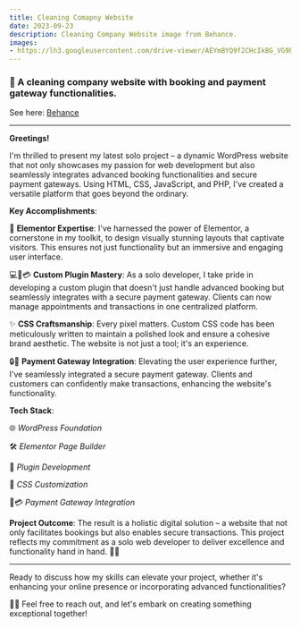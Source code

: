 ```yaml
---
title: Cleaning Comapny Website
date: 2023-09-23
description: Cleaning Company Website image from Behance.
images:
- https://lh3.googleusercontent.com/drive-viewer/AEYmBYQ9f2CHcIkBG_VG9b1TYrur-iajW--pw-e9APylYmcpjhzE9y_lLl9RbQkHa5hlSmqHqpxS7T1vZR28N2Tcl8hIkNfdxQ=s1600
---
```


### 🚀 A cleaning company website with booking and payment gateway functionalities. 

See here: [Behance](https://www.behance.net/gallery/179678439/Cleaning-Company-Website)

---

**Greetings!**

I'm thrilled to present my latest solo project – a dynamic WordPress website that not only showcases my passion for web development but also seamlessly integrates advanced booking functionalities and secure payment gateways. Using HTML, CSS, JavaScript, and PHP, I've created a versatile platform that goes beyond the ordinary.


**Key Accomplishments**:

🎨 **Elementor Expertise**: I've harnessed the power of Elementor, a cornerstone in my toolkit, to design visually stunning layouts that captivate visitors. This ensures not just functionality but an immersive and engaging user interface.

💻📆💳 **Custom Plugin Mastery**: As a solo developer, I take pride in developing a custom plugin that doesn't just handle advanced booking but seamlessly integrates with a secure payment gateway. Clients can now manage appointments and transactions in one centralized platform.

✨ **CSS Craftsmanship**: Every pixel matters. Custom CSS code has been meticulously written to maintain a polished look and ensure a cohesive brand aesthetic. The website is not just a tool; it's an experience.

🔒💸 **Payment Gateway Integration**: Elevating the user experience further, I've seamlessly integrated a secure payment gateway. Clients and customers can confidently make transactions, enhancing the website's functionality.

**Tech Stack**:

🌐 *WordPress Foundation*

🛠️ *Elementor Page Builder*

🧩 *Plugin Development*

🎨 *CSS Customization*

🔐💳 *Payment Gateway Integration*

**Project Outcome**:
The result is a holistic digital solution – a website that not only facilitates bookings but also enables secure transactions. This project reflects my commitment as a solo web developer to deliver excellence and functionality hand in hand. 🚀🌐

---

Ready to discuss how my skills can elevate your project, whether it's enhancing your online presence or incorporating advanced functionalities?

🌟📲 Feel free to reach out, and let's embark on creating something exceptional together! 